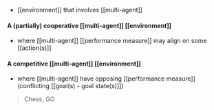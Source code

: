 - [[environment]] that involves [[multi-agent]]

#### A (partially) cooperative [[multi-agent]] [[environment]]
- where [[multi-agent]] [[performance measure]] may align on some [[action(s)]]

#### A competitive [[multi-agent]] [[environment]]
- where [[multi-agent]] have opposing [[performance measure]] (conflicting [[goal(s) - goal state(s)]])
> Chess, GO



